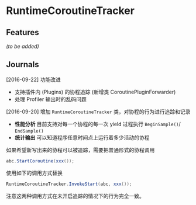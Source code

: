 # RuntimeCoroutineTracker

## Features

*(to be added)*

## Journals

[2016-09-22] 功能改进

- 支持插件内 (Plugins) 的协程追踪 (新增类 CoroutinePluginForwarder)
- 处理 Profiler 输出时的乱码问题

[2016-09-20] 增加 `RuntimeCoroutineTracker` 类，对协程的行为进行追踪和记录

- **性能分析** 目前支持对每一个协程的每一次 yield 过程执行 `BeginSample()`/ `EndSample()` 
- **统计输出** 可以知道程序任意时间点上运行着多少活动的协程

如果希望新写出来的协程可以被追踪，需要把普通形式的协程调用

```cs
abc.StartCoroutine(xxx());
```

使用如下的调用方式替换

```cs
RuntimeCoroutineTracker.InvokeStart(abc, xxx());
```

注意这两种调用方式在未开启追踪的情况下的行为完全一致。

